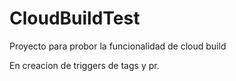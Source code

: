 # CloudBuildTest


Proyecto para probor la funcionalidad de cloud build

En creacion de triggers de tags y pr.
